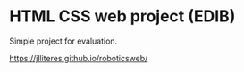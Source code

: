 # HTML CSS web project (EDIB)

Simple project for evaluation.

https://jlliteres.github.io/roboticsweb/
